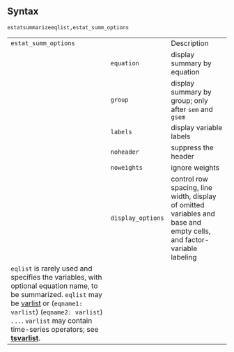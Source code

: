 ## Syntax

`estatsummarizeeqlist,estat_summ_options`

|                                                                                                                                                                                                                                                                                                                                                                                                                |                   |                                                                                                                      |
|----------------------------------------------------------------------------------------------------------------------------------------------------------------------------------------------------------------------------------------------------------------------------------------------------------------------------------------------------------------------------------------------------------------|-------------------|----------------------------------------------------------------------------------------------------------------------|
| `estat_summ_options`                                                                                                                                                                                                                                                                                                                                                                                           |                   | Description                                                                                                          |
|                                                                                                                                                                                                                                                                                                                                                                                                                | `equation`        | display summary by equation                                                                                          |
|                                                                                                                                                                                                                                                                                                                                                                                                                | `group`           | display summary by group; only after `sem` and `gsem`                                                                |
|                                                                                                                                                                                                                                                                                                                                                                                                                | `labels`          | display variable labels                                                                                              |
|                                                                                                                                                                                                                                                                                                                                                                                                                | `noheader`        | suppress the header                                                                                                  |
|                                                                                                                                                                                                                                                                                                                                                                                                                | `noweights`       | ignore weights                                                                                                       |
|                                                                                                                                                                                                                                                                                                                                                                                                                | `display_options` | control row spacing, line width, display of omitted variables and base and empty cells, and factor-variable labeling |
| `eqlist` is rarely used and specifies the variables, with optional equation name, to be summarized. `eqlist` may be [varlist](http://www.stata.com/help.cgi?varlist) or (`eqname1: varlist`) (`eqname2: varlist`) `...`. `varlist` may contain time-series operators; see [<strong>tsvarlist</strong>](http://www.stata.com/help.cgi?tsvarlist). |                   |                                                                                                                      |
